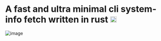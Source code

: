 <h1>A fast and ultra minimal cli system-info fetch written in rust <img class="emoji" alt="crab" height="20" width="20" src="https://github.githubassets.com/images/icons/emoji/unicode/1f980.png"></h1>

![image](https://user-images.githubusercontent.com/83326666/236393495-3985e980-d461-4a66-a054-ac4df17e3332.png)

